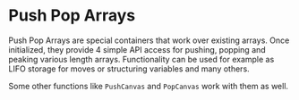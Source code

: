 # Push Pop Arrays

Push Pop Arrays are special containers that work over existing arrays. Once initialized, they provide 4 simple API access for pushing, popping and peaking various length arrays. Functionality can be used for example as LIFO storage for moves or structuring variables and many others. 

Some other functions like `PushCanvas` and `PopCanvas` work with them as well.

